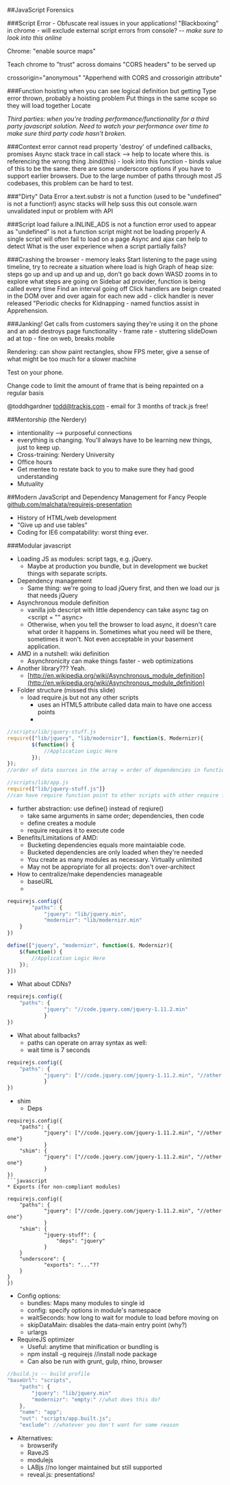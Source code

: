 ##JavaScript Forensics

###Script Error - Obfuscate real issues in your applications!
"Blackboxing" in chrome - will exclude external script errors from console? 
*-- make sure to look into this online*


Chrome: "enable source maps"

Teach chrome to "trust" across domains
"CORS headers" to be served up 

crossorigin="anonymous"
"Apperhend with CORS and crossorigin attribute"

###Function hoisting
when you can see logical definition but getting Type error thrown, probably a hoisting problem
Put things in the same scope so they will load together
Locate 

*Third parties: when you're trading performance/functionality for a third party javascript solution. Need to watch your performance over time to make sure third party code hasn't broken.* 

###Context error
cannot read property 'destroy' of undefined 
callbacks, promises
Async stack trace in call stack
--> help to locate where this. is referencing the wrong thing
.bind(this) - look into this function - binds value of this to be the same. 
there are some underscore options if you have to support earlier browsers. 
Due to the large number of paths through most JS codebases, this problem can be hard to test. 

###"Dirty" Data Error
a.text.substr is not a function (used to be "undefined" is not a function!)
async stacks will help suss this out 
console.warn
unvalidated input or problem with API

###Script load failure
a.INLINE_ADS is not a function
error used to appear as "undefined" is not a function
script might not be loading properly 
A single script will often fail to load on a page 
Async and ajax can help to detect
What is the user experience when a script partially fails? 

###Crashing the browser - memory leaks
Start listening to the page using timeline, try to recreate a situation where load is high
Graph of heap size: steps go up and up and up and up, don't go back down
WASD zooms in to explore what steps are going on 
Sidebar ad provider, function is being called every time 
Find an interval going off
Click handlers are beign created in the DOM over and over again for each new add - click handler is never released
"Periodic checks for Kidnapping - named functios assist in Apprehension.

###Janking! 
Get calls from customers saying they're using it on the phone and an add destroys page functionality - frame rate - stuttering
slideDown ad at top - fine on web, breaks mobile 

Rendering: can show paint rectangles, show FPS meter, give a sense of what might be too much for a slower machine

Test on your phone.

Change code to limit the amount of frame that is being repainted on a regular basis

@toddhgardner
todd@trackjs.com - email for 3 months of track.js free! 


##Mentorship (the Nerdery)
* intentionality --> purposeful connections
* everything is changing. You'll always have to be learning new things, just to keep up. 
* Cross-training: Nerdery University
* Office hours
* Get mentee to restate back to you to make sure they had good understanding 
* Mutuality

##Modern JavaScript and Dependency Management for Fancy People 
[github.com/malchata/requirejs-presentation](github.com/malchata/requirejs-presentation)
* History of HTML/web development
* "Give up and use tables"
* Coding for IE6 compatability: worst thing ever. 

###Modular javascript

* Loading JS as modules: script tags, e.g. jQuery. 
	* Maybe at production you bundle, but in development we bucket things with separate scripts. 
* Dependency management
	* Same thing: we're going to load jQuery first, and then we load our js that needs jQuery
* Asynchronous module definition
	*  vanilla job descript with little dependency can take async tag on <script = "" async></script>
	*  Otherwise, when you tell the browser to load async, it doesn't care what order it happens in. Sometimes what you need will be there, sometimes it won't. Not even acceptable in your basement application. 
* AMD in a nutshell: wiki definition 
	* Asynchronicity can make things faster - web optimizations
* Another library??? Yeah. 
	* [http://en.wikipedia.org/wiki/Asynchronous_module_definition](http://en.wikipedia.org/wiki/Asynchronous_module_definition)
* Folder structure (missed this slide)
	* load require.js but not any other scripts
		* uses an HTML5 attribute called data main to have one access points 
		* <script src="scripts/require.js" data-main="scripts/app" type=""></script>
```JavaScript
//scripts/lib/jquery-stuff.js
require(["lib/jquery", "lib/modernizr"], function($, Modernizr){
		$(function() {
			//Application Logic Here
		});
});
//order of data sources in the array = order of dependencies in function scope.
```

```JavaScript
//scripts/lib/app.js
require(["lib/jquery-stuff.js"]}
//can have require function point to other scripts with other require functions
```

* further abstraction: use define() instead of reqiure()
	* take same arguments in same order; dependencies, then code
	* define creates a module 
	* require requires it to execute code
* Benefits/Limitations of AMD: 
	* Bucketing dependencies equals more maintaiable code. 
	* Bucketed dependencies are only loaded when they're needed 
	* You create as many modules as necessary. Virtually unlimited
	* May not be appropriate for all projects: don't over-architect
* How to centralize/make dependencies manageable
	* baseURL 
	* <script src="scripts/require.js" data-main="scripts.app"></script>

```javascript
requirejs.config({
		"paths": {
			"jquery": "lib/jquery.min",
			"modernizr": "lib/modernizr.min"
	}
})
```

```javascript
define(["jquery", "modernizr", function($, Modernizr){
	$(function() {
		//Application Logic Here
	});	
}])
```
* What about CDNs?
```javascript
requirejs.config({
	"paths": {
			"jquery": "//code.jquery.com/jquery-1.11.2.min"
			}
})
```
* What about fallbacks? 
	* paths can operate on array syntax as well: 
	* wait time is 7 seconds
```javascript
requirejs.config({
	"paths": {
			"jquery": ["//code.jquery.com/jquery-1.11.2.min", "//other one"}
			}
})
```
* shim 
	* Deps
```
requirejs.config({
	"paths": {
			"jquery": ["//code.jquery.com/jquery-1.11.2.min", "//other one"}
			}
	"shim": {
			"jquery": ["//code.jquery.com/jquery-1.11.2.min", "//other one"}
			}
})
```javascript
* Exports (for non-compliant modules)

requirejs.config({
	"paths": {
			"jquery": ["//code.jquery.com/jquery-1.11.2.min", "//other one"}
			}
	"shim": {
			"jquery-stuff": {
				"deps": "jquery"
			}
	}
	"underscore": {
			"exports": "..."??
	}
}
})
```
* Config options: 
	* bundles: Maps many modules to single id
	* config: specify options in module's namespace
	* waitSeconds: how long to wait for module to load before moving on
	* skipDataMain: disables the data-main entry point (why?)
	* urlargs
* RequireJS optimizer
	* Useful: anytime that minification or bundling is 
	* npm install -g requirejs //install node package
	* Can also be run with grunt, gulp, rhino, browser

```javascript
//build.js -- build profile
"baseUrl": "scripts",
	"paths": {
		"jquery": "lib/jquery.min"
		"modernizr": "empty:" //what does this do?
	},
	"name": "app";
	"out": "scripts/app.built.js";
	"exclude": //whatever you don't want for some reason
```
* Alternatives: 
	* browserify
	* RaveJS
	* modulejs
	* LABjs //no longer maintained but still supported
	* reveal.js: presentations! 



